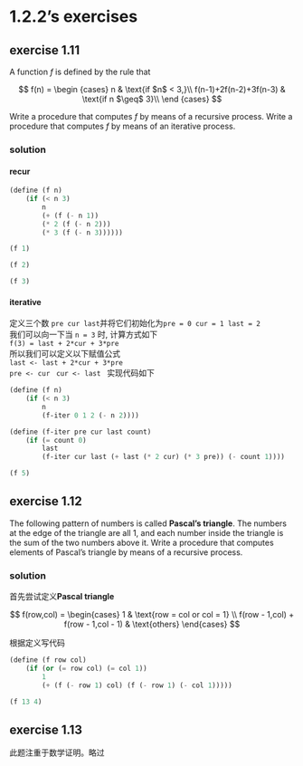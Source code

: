 # 1.2.2’s exercises

## exercise 1.11

A function *f* is defined by the rule that

$$
f(n) = 
\begin {cases}
n & \text{if $n$ < 3,}\\
f(n-1)+2f(n-2)+3f(n-3) & \text{if n $\geq$ 3}\\
\end {cases}
$$

Write a procedure that computes *f*  by means of a recursive process. Write a procedure that computes *f* by means of an iterative process.

### solution

#### recur

```scheme
(define (f n)
    (if (< n 3)
        n
        (+ (f (- n 1)) 
        (* 2 (f (- n 2))) 
        (* 3 (f (- n 3))))))

(f 1)

(f 2)

(f 3)
```



#### iterative
定义三个数 `pre cur last`并将它们初始化为`pre = 0 cur = 1 last = 2`  
我们可以向一下当 `n = 3` 时, 计算方式如下  
`f(3) = last + 2*cur + 3*pre`  
所以我们可以定义以下赋值公式  
`last <- last + 2*cur + 3*pre`  
`pre <- cur ` 
`cur <- last ` 
实现代码如下
```scheme
(define (f n)
    (if (< n 3)
        n
        (f-iter 0 1 2 (- n 2))))

(define (f-iter pre cur last count)
    (if (= count 0)
        last
        (f-iter cur last (+ last (* 2 cur) (* 3 pre)) (- count 1))))

(f 5)
```

## exercise 1.12

The following pattern of numbers is called **Pascal’s triangle**. The numbers at the edge of the triangle are all 1, and each number inside the triangle is the sum of the two numbers above it. Write a procedure that computes elements of Pascal’s triangle by means of a recursive process.

### solution

首先尝试定义**Pascal triangle**

$$
f(row,col) = 
\begin{cases}
1 & \text{row = col or col = 1} \\ 
f(row - 1,col) + f(row - 1,col - 1) & \text{others}
\end{cases}
$$

根据定义写代码
```scheme
(define (f row col)
    (if (or (= row col) (= col 1))
        1
        (+ (f (- row 1) col) (f (- row 1) (- col 1)))))

(f 13 4)
```

## exercise 1.13

此题注重于数学证明。略过